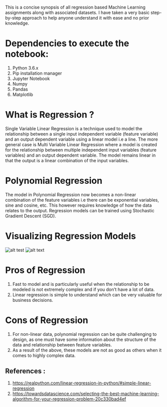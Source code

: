 This is a concise synopsis of all regression based Machine Learning assignments along with associated datasets. I have taken a very basic step-by-step approach to help anyone understand it with ease and no prior knowledge. 

# Dependencies to execute the notebook:
1) Python 3.6.x
2) Pip installation manager
3) Jupyter Notebook
4) Numpy
5) Pandas
6) Matplotlib

# What is Regression ?

Single Variable Linear Regression is a technique used to model the relationship between a single input independent variable (feature variable) and an output dependent variable using a linear model i.e a line. The more general case is Multi Variable Linear Regression where a model is created for the relationship between multiple independent input variables (feature variables) and an output dependent variable. The model remains linear in that the output is a linear combination of the input variables.

# Polynomial Regression

The model in Polynomial Regression now becomes a non-linear combination of the feature variables i.e there can be exponential variables, sine and cosine, etc. This however requires knowledge of how the data relates to the output. Regression models can be trained using Stochastic Gradient Descent (SGD).

# Visualizing Regression Models
![alt test](image/lr1.png)
![alt text](image/lr2.png)


# Pros of Regression 

1) Fast to model and is particularly useful when the relationship to be modeled is not extremely complex and if you don’t have a lot of data.
2) Linear regression is simple to understand which can be very valuable for business decisions.

# Cons of Regression 

1) For non-linear data, polynomial regression can be quite challenging to design, as one must have some information about the structure of the data and relationship between feature variables.
2) As a result of the above, these models are not as good as others when it comes to highly complex data.


## References :
1) https://realpython.com/linear-regression-in-python/#simple-linear-regression
2) https://towardsdatascience.com/selecting-the-best-machine-learning-algorithm-for-your-regression-problem-20c330bad4ef
